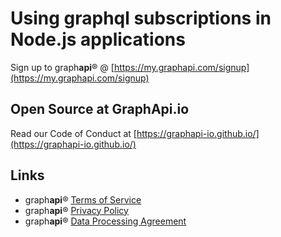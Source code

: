 # Using graphql subscriptions in Node.js applications

Sign up to graph**api**® @ [https://my.graphapi.com/signup](https://my.graphapi.com/signup)

## Open Source at GraphApi.io

Read our Code of Conduct at [https://graphapi-io.github.io/](https://graphapi-io.github.io/)

## Links

* graph**api**® [Terms of Service](https://graphapi.com/terms)
* graph**api**® [Privacy Policy](https://graphapi.com/privacy)
* graph**api**® [Data Processing Agreement](https://graphapi.com/dpa)

